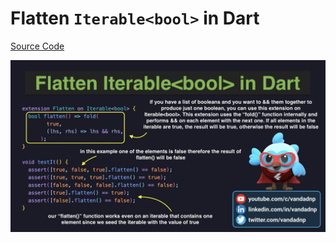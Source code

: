 # Flatten `Iterable<bool>` in Dart

[Source Code](flatten-iterablebool-in-dart.dart)

![](flatten-iterablebool-in-dart.jpg)
